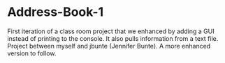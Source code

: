 # Address-Book-1
First iteration of a class room project that we enhanced by adding a GUI instead of printing to the console. It also pulls information from a text file. Project between myself and jbunte (Jennifer Bunte). A more enhanced version to follow.

